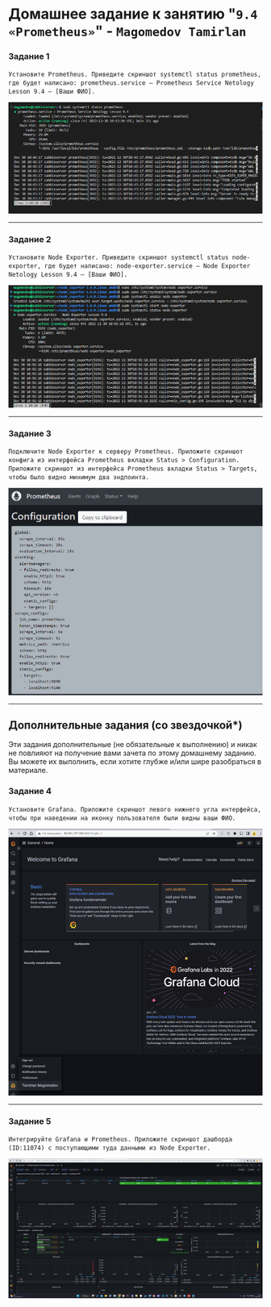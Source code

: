 # Домашнее задание к занятию "`9.4 «Prometheus»`" - `Magomedov Tamirlan`


### Задание  1

`Установите Prometheus. Приведите скриншот systemctl status prometheus, где будет написано: prometheus.service — Prometheus Service Netology Lesson 9.4 — [Ваши ФИО].`

![скриншот](https://github.com/timurmakhovsky/gitlab-hm/blob/main/img/2022-12-30134500.png)


---

### Задание 2

`Установите Node Exporter. Приведите скриншот systemctl status node-exporter, где будет написано: node-exporter.service — Node Exporter Netology Lesson 9.4 — [Ваши ФИО]. `

![скриншот](https://github.com/timurmakhovsky/gitlab-hm/blob/main/img/2022-12-30135706.png)

---

### Задание 3

`Подключите Node Exporter к серверу Prometheus. Приложите скриншот конфига из интерфейса Prometheus вкладки Status > Configuration. Приложите скриншот из интерфейса Prometheus вкладки Status > Targets, чтобы было видно минимум два эндпоинта.`

![скриншот](https://github.com/timurmakhovsky/gitlab-hm/blob/main/img/2022-12-30140123.png)

---

## Дополнительные задания (со звездочкой*)

Эти задания дополнительные (не обязательные к выполнению) и никак не повлияют на получение вами зачета по этому домашнему заданию. Вы можете их выполнить, если хотите глубже и/или шире разобраться в материале.

### Задание 4

`Установите Grafana. Приложите скриншот левого нижнего угла интерфейса, чтобы при наведении на иконку пользователя были видны ваши ФИО.`

![скриншот](https://github.com/timurmakhovsky/gitlab-hm/blob/main/img/2022-12-30140640.png)

---

### Задание 5

`Интегрируйте Grafana и Prometheus. Приложите скриншот дашборда (ID:11074) с поступающими туда данными из Node Exporter.`

![скриншот](https://github.com/timurmakhovsky/gitlab-hm/blob/main/img/2022-12-30141459.png)